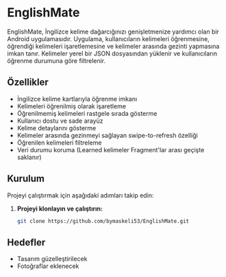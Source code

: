 # EnglishMate

EnglishMate, İngilizce kelime dağarcığınızı genişletmenize yardımcı olan bir Android uygulamasıdır. Uygulama, kullanıcıların kelimeleri öğrenmesine, öğrendiği kelimeleri işaretlemesine ve kelimeler arasında gezinti yapmasına imkan tanır. Kelimeler yerel bir JSON dosyasından yüklenir ve kullanıcıların öğrenme durumuna göre filtrelenir.

## Özellikler

- İngilizce kelime kartlarıyla öğrenme imkanı
- Kelimeleri öğrenilmiş olarak işaretleme
- Öğrenilmemiş kelimeleri rastgele sırada gösterme
- Kullanıcı dostu ve sade arayüz
- Kelime detaylarını gösterme
- Kelimeler arasında gezinmeyi sağlayan swipe-to-refresh özelliği
- Öğrenilen kelimeleri filtreleme
- Veri durumu koruma (Learned kelimeler Fragment'lar arası geçişte saklanır)

## Kurulum

Projeyi çalıştırmak için aşağıdaki adımları takip edin:

1. **Projeyi klonlayın ve çalıştırın:**
   ```bash
   git clone https://github.com/bymaskeli53/EnglishMate.git

## Hedefler
- Tasarım güzelleştirilecek
- Fotoğraflar eklenecek
